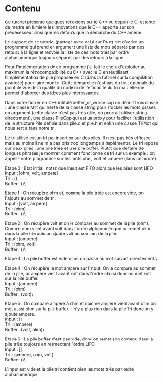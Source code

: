 #                                   Contenu

Ce tutoriel présente quelques réflexions sur le C++ vu depuis le C, et tente de
mettre en lumière les innovations que le C++ apporte sur son prédécesseur ainsi
que les défauts que la démarche du C++ amène.

Le support de ce tutoriel (partagé avec celui sur Rust) est d'écrire un
programme qui prend en argument une liste de mots séparés par des retours à la
ligne et renvoie la liste de ces mots triés par ordre alphanumérique toujours
séparés par des retours à la ligne.

Pour l'implémentation de ce programme j'ai fait le choix d'exploiter au maximum
la rétrocompatibilité du C++ avec le C en réutilisant l'implémentation de pile
proposée en C (dans la tutoriel sur la compilation avancée) pour faire mon tri.
Cette démarche n'est pas du tout optimale du point de vue de la qualité du code
ni de l'efficacité du tri mais elle me permet d'aborder des idées plus
intéressantes.

Dans notre fichier en C++ intitulé better_or_worse.cpp on définit trois classe :
une classe Mot qui hérite de la classe string pour stocker les mots passés en
argument (cette classe n'est pas très utile, on pourrait utiliser string
directement), une classe PileCpp qui est un proxy pour faciliter l'utilisation
de la structure Pile définie dans pile.c et pile.h et enfin une classe TriMot
qui nous sert à faire notre tri.

Le tri utilisé est un tri par insertion sur des piles. Il n'est pas très efficace
mais au moins il ne m'a pas pris trop longtemps à implémenter. Le tri repose sur
deux piles : une pile triée et une pile buffer. Plutôt que de faire de longues
phrases je montrer comment fonctionne ce tri sur un exemple : on appelle notre
programme sur les mots ohm, volt et ampere (dans cet ordre).

Etape 0 : Etat initial, notez que Input est FIFO alors que les piles sont LIFO\
Input : [ohm, volt, ampere]\
Tri : ()\
Buffer : ()\

Etape 1 : On récupère ohm et, comme la pile triée est encore vide, on l'ajoute
au sommet de tri.\
Input : [volt, ampere]\
Tri : (ohm)\
Buffer : ()\

Etape 2 : On récupère volt et on le compare au sommet de la pile (ohm). Comme
ohm vient avant volt dans l'ordre alphanumérique on remet ohm dans la pile trie
puis on ajoute volt au sommet de la pile.\
Input : [ampere]\
Tri : (ohm, volt)\
Buffer : ()\

Etape 3 : La pile buffer est vide donc on passe au mot suivant directement.\

Etape 4 : On récupère le mot ampere sur l'input. On le compare au sommet de la
pile, or ampere vient avant volt dans l'ordre choisi donc on met volt sur la
pile buffer.\
Input : [ampere]\
Tri : (ohm)\
Buffer : (volt)\

Etape 5 : On compare ampere à ohm et comme ampere vient avant ohm on met aussi
ohm sur la pile buffer. Il n'y a plus rien dans la pile Tri donc on y ajoute
ampere.\
Input : []\
Tri : (ampere)\
Buffer : (volt, ohm)\

Etape 6 : La pile buffer n'est pas vide, donc on remet son contenu dans la pile
triée toujours en resmectant l'ordre LIFO.\
Input : []\
Tri : (ampere, ohm, volt)\
Buffer : ()\

L'input est vide et la pile tri contient bien les mots triés par ordre
alphanumérique.
